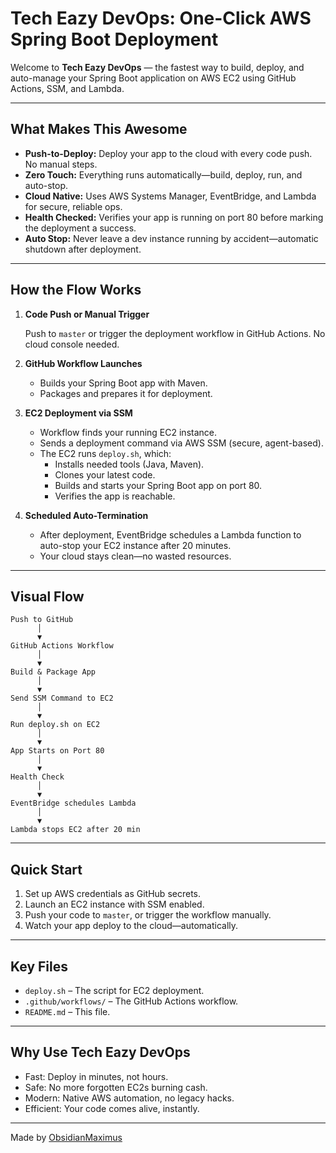 # Tech Eazy DevOps: One-Click AWS Spring Boot Deployment

Welcome to **Tech Eazy DevOps** — the fastest way to build, deploy, and auto-manage your Spring Boot application on AWS EC2 using GitHub Actions, SSM, and Lambda.

---

## What Makes This Awesome

- **Push-to-Deploy:** Deploy your app to the cloud with every code push. No manual steps.
- **Zero Touch:** Everything runs automatically—build, deploy, run, and auto-stop.
- **Cloud Native:** Uses AWS Systems Manager, EventBridge, and Lambda for secure, reliable ops.
- **Health Checked:** Verifies your app is running on port 80 before marking the deployment a success.
- **Auto Stop:** Never leave a dev instance running by accident—automatic shutdown after deployment.

---

## How the Flow Works

1. **Code Push or Manual Trigger**

   Push to `master` or trigger the deployment workflow in GitHub Actions. No cloud console needed.

2. **GitHub Workflow Launches**

   - Builds your Spring Boot app with Maven.
   - Packages and prepares it for deployment.

3. **EC2 Deployment via SSM**

   - Workflow finds your running EC2 instance.
   - Sends a deployment command via AWS SSM (secure, agent-based).
   - The EC2 runs `deploy.sh`, which:
     - Installs needed tools (Java, Maven).
     - Clones your latest code.
     - Builds and starts your Spring Boot app on port 80.
     - Verifies the app is reachable.

4. **Scheduled Auto-Termination**

   - After deployment, EventBridge schedules a Lambda function to auto-stop your EC2 instance after 20 minutes.
   - Your cloud stays clean—no wasted resources.

---

## Visual Flow

```
Push to GitHub
      │
      ▼
GitHub Actions Workflow
      │
      ▼
Build & Package App
      │
      ▼
Send SSM Command to EC2
      │
      ▼
Run deploy.sh on EC2
      │
      ▼
App Starts on Port 80
      │
      ▼
Health Check
      │
      ▼
EventBridge schedules Lambda
      │
      ▼
Lambda stops EC2 after 20 min
```

---

## Quick Start

1. Set up AWS credentials as GitHub secrets.
2. Launch an EC2 instance with SSM enabled.
3. Push your code to `master`, or trigger the workflow manually.
4. Watch your app deploy to the cloud—automatically.

---

## Key Files

- `deploy.sh` – The script for EC2 deployment.
- `.github/workflows/` – The GitHub Actions workflow.
- `README.md` – This file.

---

## Why Use Tech Eazy DevOps

- Fast: Deploy in minutes, not hours.
- Safe: No more forgotten EC2s burning cash.
- Modern: Native AWS automation, no legacy hacks.
- Efficient: Your code comes alive, instantly.

---

Made by [ObsidianMaximus](https://github.com/ObsidianMaximus)
